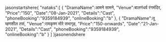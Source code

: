 jasonstartshere{
   "nataks":[
      {
         "DramaName":आमने सामने,
         "Venue":बालगंधर्व रंगमंदिर,
         "Price":"150",
         "Date":"08-Jan-2021",
         "Details":"Cast",
         "phoneBooking":"9359184939",
         "onlineBooking":"b"
      },
      {
         "DramaName":तू म्हणशील तसं,
         "Venue":रामकृष्ण मोरे सभागृह,
         "Price":"150-onwards",
         "Date":"21-Jan-2021",
         "Details":"Cast",
         "phoneBooking":"9359184939",
         "onlineBooking":"b"
      }
   ]
}jasonendshere
